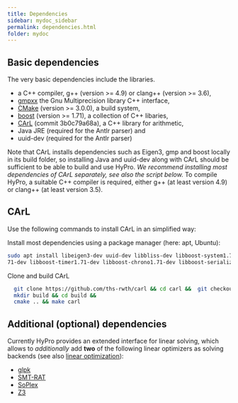 ```yaml
---
title: Dependencies
sidebar: mydoc_sidebar
permalink: dependencies.html
folder: mydoc
---
```


## Basic dependencies

The very basic dependencies include the libraries.

- a C++ compiler, g++ (version >= 4.9) or clang++ (version >= 3.6),
- [gmpxx](https://gmplib.org/) the Gnu Multiprecision library C++ interface,
- [CMake](https://cmake.org/) (version >= 3.0.0), a build system,
- [boost](http://www.boost.org/) (version >= 1.71), a collection of C++ libaries,
- [CArL](https://github.com/smtrat/carl) (commit 3b0c79a68a), a C++ library for arithmetic,
- Java JRE (required for the Antlr parser) and
- uuid-dev (required for the Antlr parser)

Note that CArL installs dependencies such as Eigen3, gmp and boost locally in its build folder, so installing Java and
uuid-dev along with CArL should be sufficient to be able to build and use HyPro.
_We recommend installing most dependencies of CArL separately, see also the script below._
To compile HyPro, a suitable C++ compiler is required, either g++ (at least version 4.9) or clang++ (at least version
3.5).

## CArL

Use the following commands to install CArL in an simplified way:

Install most dependencies using a package manager (here: apt, Ubuntu):

```bash
sudo apt install libeigen3-dev uuid-dev libbliss-dev libboost-system1.71-dev libboost-program-options1.71-dev libboost-test1.
71-dev libboost-timer1.71-dev libboost-chrono1.71-dev libboost-serialization1.71-dev
```

Clone and build CArL

```bash
  git clone https://github.com/ths-rwth/carl && cd carl &&  git checkout 3b0c79a68a &&
  mkdir build && cd build &&
  cmake .. && make carl
  ```

## Additional (optional) dependencies

Currently HyPro provides an extended interface for linear solving, which allows to _additionally_ add __two__ of the
following linear optimizers as solving backends (see also [linear optimization](/hypro/optimization.html)):

- [glpk](https://www.gnu.org/software/glpk/)
- [SMT-RAT](https://github.com/smtrat/smtrat)
- [SoPlex](http://soplex.zib.de/)
- [Z3](https://github.com/Z3Prover/z3)
